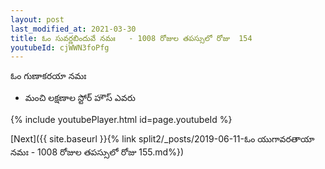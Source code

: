 ```yaml
---
layout: post
last_modified_at: 2021-03-30
title: ఓం సువర్ణబిందువే నమః   - 1008 రోజుల తపస్సులో రోజు  154
youtubeId: cjWWN3foPfg
---
```

 
 
 ఓం గుణాకరయా నమః  
 
 -  మంచి లక్షణాల స్టోర్ హౌస్ ఎవరు 
 
  
 
  
 
 
 
 
 
 


{% include youtubePlayer.html id=page.youtubeId %}
 
[Next]({{ site.baseurl }}{% link  split2/_posts/2019-06-11-ఓం యుగావరతాయా నమః  - 1008 రోజుల తపస్సులో రోజు  155.md%})
 
